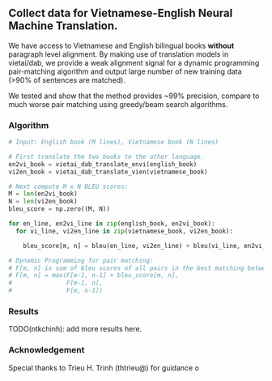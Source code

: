 ## Collect data for Vietnamese-English Neural Machine Translation.

We have access to Vietnamese and English bilingual books **without** paragraph level alignment. By making use of translation models in vietai/dab, we provide a weak alignment signal for a dynamic programming pair-matching algorithm and output large number of new training data (>90% of sentences are matched).

We tested and show that the method provides ~99% precision, compare to much worse pair matching using greedy/beam search algorithms.


### Algorithm

``` python
# Input: English book (M lines), Vietnamese book (N lines)

# First translate the two books to the other language.
en2vi_book = vietai_dab_translate_envi(english_book)
vi2en_book = vietai_dab_translate_vien(vietnamese_book)

# Next compute M x N BLEU scores:
M = len(en2vi_book)
N = len(vi2en_book)
bleu_score = np.zero((M, N))

for en_line, en2vi_line in zip(english_book, en2vi_book):
  for vi_line, vi2en_line in zip(vietnamese_book, vi2en_book):

    bleu_score[m, n] = bleu(en_line, vi2en_line) + bleu(vi_line, en2vi_line)

# Dynamic Programming for pair matching:
# F[m, n] is sum of bleu scores of all pairs in the best matching between en_book[:m] and vi_book[:n], then:
# F[m, n] = max(F[m-1, n-1] + bleu_score[m, n], 
#               F[m-1, n], 
#               F[m, n-1])
```

### Results

TODO(ntkchinh): add more results here.

### Acknowledgement

Special thanks to Trieu H. Trinh (thtrieu@) for guidance o 